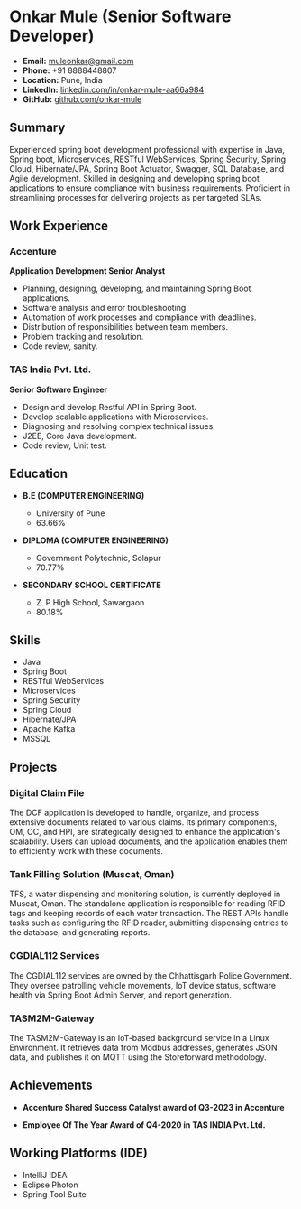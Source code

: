 # Onkar Mule (Senior Software Developer)

- **Email:** muleonkar@gmail.com
- **Phone:** +91 8888448807
- **Location:** Pune, India
- **LinkedIn:** [linkedin.com/in/onkar-mule-aa66a984](https://linkedin.com/in/onkar-mule-aa66a984)
- **GitHub:** [github.com/onkar-mule](https://github.com/onkar-mule)

## Summary

Experienced spring boot development professional with expertise in Java, Spring boot, Microservices, RESTful WebServices, Spring Security, Spring Cloud, Hibernate/JPA, Spring Boot Actuator, Swagger, SQL Database, and Agile development. Skilled in designing and developing spring boot applications to ensure compliance with business requirements. Proficient in streamlining processes for delivering projects as per targeted SLAs.

## Work Experience

### Accenture

**Application Development Senior Analyst**
- Planning, designing, developing, and maintaining Spring Boot applications.
- Software analysis and error troubleshooting.
- Automation of work processes and compliance with deadlines.
- Distribution of responsibilities between team members.
- Problem tracking and resolution.
- Code review, sanity.

### TAS India Pvt. Ltd.

**Senior Software Engineer**
- Design and develop Restful API in Spring Boot.
- Develop scalable applications with Microservices.
- Diagnosing and resolving complex technical issues.
- J2EE, Core Java development.
- Code review, Unit test.

## Education

- **B.E (COMPUTER ENGINEERING)**
  - University of Pune
  - 63.66%

- **DIPLOMA (COMPUTER ENGINEERING)**
  - Government Polytechnic, Solapur
  - 70.77%

- **SECONDARY SCHOOL CERTIFICATE**
  - Z. P High School, Sawargaon
  - 80.18%

## Skills

- Java
- Spring Boot
- RESTful WebServices
- Microservices
- Spring Security
- Spring Cloud
- Hibernate/JPA
- Apache Kafka
- MSSQL

## Projects

### Digital Claim File

The DCF application is developed to handle, organize, and process extensive documents related to various claims. Its primary components, OM, OC, and HPI, are strategically designed to enhance the application's scalability. Users can upload documents, and the application enables them to efficiently work with these documents.

### Tank Filling Solution (Muscat, Oman)

TFS, a water dispensing and monitoring solution, is currently deployed in Muscat, Oman. The standalone application is responsible for reading RFID tags and keeping records of each water transaction. The REST APIs handle tasks such as configuring the RFID reader, submitting dispensing entries to the database, and generating reports.

### CGDIAL112 Services

The CGDIAL112 services are owned by the Chhattisgarh Police Government. They oversee patrolling vehicle movements, IoT device status, software health via Spring Boot Admin Server, and report generation.

### TASM2M-Gateway

The TASM2M-Gateway is an IoT-based background service in a Linux Environment. It retrieves data from Modbus addresses, generates JSON data, and publishes it on MQTT using the Storeforward methodology.

## Achievements

- **Accenture Shared Success Catalyst award of Q3-2023 in Accenture**

- **Employee Of The Year Award of Q4-2020 in TAS INDIA Pvt. Ltd.**

## Working Platforms (IDE)

- IntelliJ IDEA
- Eclipse Photon
- Spring Tool Suite
